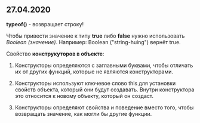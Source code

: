 ## 27.04.2020
**typeof()** - возвращает строку!


Чтобы привести значение к типу **true** либо **false** нужно использовать *Boolean (значение)*. Например: Boolean ("string-huing") вернёт true.

Свойство **конструкуторов в объекте**:

1) Конструкторы определяются с заглавными буквами, чтобы отличать их от других функций, которые не являются конструкторами.

2) Конструкторы используют ключевое слово this для установки свойств объекта, который они будут создавать. Внутри конструктора это относится к новому объекту, который он создаст.

3) Конструкторы определяют свойства и поведение вместо того, чтобы возвращать значение, как могли бы другие функции.
